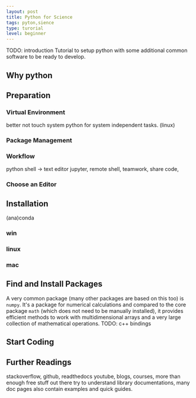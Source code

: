 ```yaml
---
layout: post
title: Python for Science
tags: pyton,sience
type: turorial
level: beginner
---
```

TODO: introduction
Tutorial to setup python with some additional common software to be ready to develop.
## Why python
## Preparation

### Virtual Environment
better not touch system python for system independent tasks. (linux)

### Package Management

### Workflow
python shell -> text editor
jupyter, remote shell, teamwork, share code,


### Choose an Editor


## Installation
(ana)conda
### win
### linux
### mac

## Find and Install Packages
A very common package (many other packages are based on this too) is `numpy`. It's a package for numerical calculations and compared to the core package `math` (which does not need to be manually installed), it provides efficient methods to work with multidimensional arrays and a very large collection of mathematical operations. TODO: c++ bindings


## Start Coding

## Further Readings

stackoverflow, github, readthedocs
youtube, blogs, courses, more than enough free stuff out there
try to understand library documentations, many doc pages also contain examples and quick guides.
